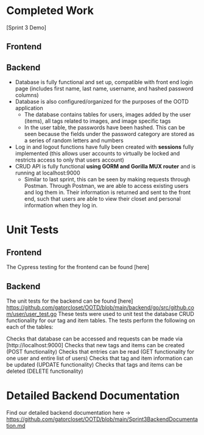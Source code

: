 # Completed Work

[Sprint 3 Demo]

## Frontend

## Backend
- Database is fully functional and set up, compatible with front end login page (includes first name, last name, username, and hashed password columns)
- Database is also configured/organized for the purposes of the OOTD application
  - The database contains tables for users, images added by the user (items), all tags related to images, and image specific tags
  - In the user table, the passwords have been hashed. This can be seen because the fields under the password category are stored as a series of random letters and numbers
- Log in and logout functions have fully been created with **sessions** fully implemented (this allows user accounts to virtually be locked and restricts access to only that users account)
- CRUD API is fully functional **using GORM and Gorilla MUX router** and is running at localhost:9000
  - Similar to last sprint, this can be seen by making requests through Postman. Through Postman, we are able to access existing users and log them in. Their information is returned and sent to the front end, such that users are able to view their closet and personal information when they log in.

# Unit Tests

## Frontend
The Cypress testing for the frontend can be found [here]

## Backend
The unit tests for the backend can be found [here] https://github.com/gatorcloset/OOTD/blob/main/backend/go/src/github.com/user/user_test.go
These tests were used to unit test the database CRUD functionality for our tag and item tables. The tests perform the following on each of the tables:

Checks that database can be accessed and requests can be made via [http://localhost:9000]
Checks that new tags and items can be created (POST functionality)
Checks that entries can be read (GET functionality for one user and entire list of users)
Checks that tag and item information can be updated (UPDATE functionality)
Checks that tags and items can be deleted (DELETE functionality)

# Detailed Backend Documentation
Find our detailed backend documentation here -> https://github.com/gatorcloset/OOTD/blob/main/Sprint3BackendDocumentation.md
